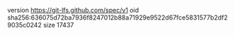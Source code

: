 version https://git-lfs.github.com/spec/v1
oid sha256:636075d72ba7936f8247012b88a71929e9522d67fce5831577b2df29035c0242
size 17437
